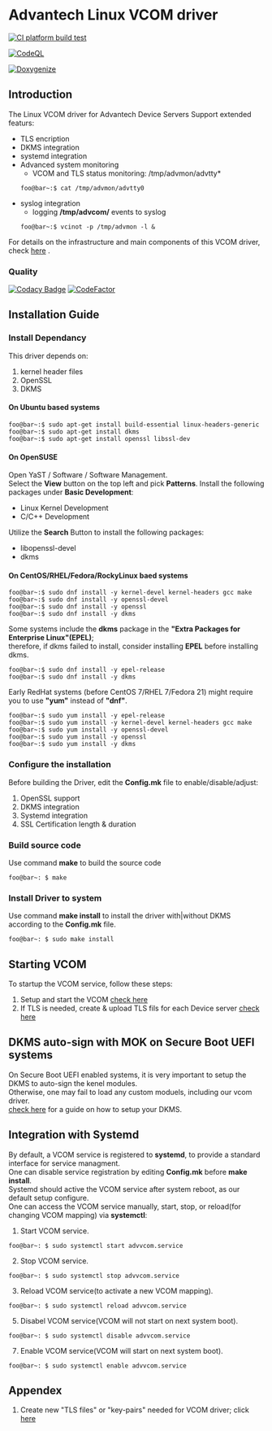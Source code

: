 # Advantech Linux VCOM driver

[![CI platform build test](https://github.com/tsaiyuyan/Advantech-VCOM-Linux-Driver/actions/workflows/platform_build.yml/badge.svg)](https://github.com/tsaiyuyan/Advantech-VCOM-Linux-Driver/actions/workflows/platform_build.yml)

[![CodeQL](https://github.com/tsaiyuyan/Advantech-VCOM-Linux-Driver/actions/workflows/codeql-analysis.yml/badge.svg)](https://github.com/tsaiyuyan/Advantech-VCOM-Linux-Driver/actions/workflows/codeql-analysis.yml)

[![Doxygenize](https://github.com/tsaiyuyan/Advantech-VCOM-Linux-Driver/actions/workflows/Doxygenize.yml/badge.svg)](https://github.com/tsaiyuyan/Advantech-VCOM-Linux-Driver/actions/workflows/Doxygenize.yml)

## Introduction
The Linux VCOM driver for Advantech Device Servers
Support extended featurs:
- TLS encription
- DKMS integration
- systemd integration
- Advanced system monitoring
  - VCOM and TLS status monitoring: /tmp/advmon/advtty*
  ```console
  foo@bar~:$ cat /tmp/advmon/advtty0
  ```
- syslog integration
  -  logging **/tmp/advcom/** events to syslog
  ```console
  foo@bar~:$ vcinot -p /tmp/advmon -l &  
  ```

For details on the infrastructure and main components of this VCOM driver, check [here](doc/components.md) .

### Quality
[![Codacy Badge](https://app.codacy.com/project/badge/Grade/66cde2a55b884e1e8a98adac7556e503)](https://www.codacy.com/gh/saurontech/Advantech-VCOM-Linux-Driver/dashboard?utm_source=github.com&amp;utm_medium=referral&amp;utm_content=saurontech/Advantech-VCOM-Linux-Driver&amp;utm_campaign=Badge_Grade)
[![CodeFactor](https://www.codefactor.io/repository/github/saurontech/advantech-vcom-linux-driver/badge/main)](https://www.codefactor.io/repository/github/saurontech/advantech-vcom-linux-driver/overview/main)
## Installation Guide
### Install Dependancy
This driver depends on:
1. kernel header files
2. OpenSSL
3. DKMS
#### On Ubuntu based systems
```console
foo@bar~:$ sudo apt-get install build-essential linux-headers-generic
foo@bar~:$ sudo apt-get install dkms
foo@bar~:$ sudo apt-get install openssl libssl-dev
```
#### On OpenSUSE
Open YaST / Software / Software Management.  
Select the **View** button on the top left and pick **Patterns**. 
Install the following packages under **Basic Development**:  
- Linux Kernel Development
-  C/C++ Development	 

Utilize the **Search** Button to install the following packages:
- libopenssl-devel
- dkms

#### On CentOS/RHEL/Fedora/RockyLinux baed systems
```console
foo@bar~:$ sudo dnf install -y kernel-devel kernel-headers gcc make
foo@bar~:$ sudo dnf install -y openssl-devel
foo@bar~:$ sudo dnf install -y openssl
foo@bar~:$ sudo dnf install -y dkms
```

Some systems include the **dkms** package in the **"Extra Packages for Enterprise Linux"(EPEL)**;  
therefore, if dkms failed to install, consider installing **EPEL** before installing dkms.  
``` console
foo@bar~:$ sudo dnf install -y epel-release
foo@bar~:$ sudo dnf install -y dkms
```
Early RedHat systems (before CentOS 7/RHEL 7/Fedora 21) might require you to use **"yum"** instead of **"dnf"**.
```console
foo@bar~:$ sudo yum install -y epel-release
foo@bar~:$ sudo yum install -y kernel-devel kernel-headers gcc make
foo@bar~:$ sudo yum install -y openssl-devel
foo@bar~:$ sudo yum install -y openssl
foo@bar~:$ sudo yum install -y dkms
```

### Configure the installation
Before building the Driver, edit the **Config.mk** file to enable/disable/adjust:
1. OpenSSL support
2. DKMS integration
3. Systemd integration
4. SSL Certification length & duration

### Build source code
Use command **make** to build the source code
```console
foo@bar~: $ make
```
### Install Driver to system
Use command **make install** to install the driver with|without DKMS according to the **Config.mk** file.
```console
foo@bar~: $ sudo make install
```

## Starting VCOM
To startup the VCOM service, follow these steps:
1. Setup and start the VCOM [check here](doc/setup_vcom.md)
2. If TLS is needed, create & upload TLS fils for each Device server [check here](doc/setup_tls_for_eki.md)

## DKMS auto-sign with MOK on Secure Boot UEFI systems
On Secure Boot UEFI enabled systems, it is very important to setup the DKMS to auto-sign the kenel modules.  
Otherwise, one may fail to load any custom moduels, including our vcom driver.  
[check here](doc/secure_boot.md) for a guide on how to setup your DKMS.

## Integration with Systemd 
By default, a VCOM service is registered to **systemd**, to provide a standard interface for service managment.  
One can disable service registration by editing **Config.mk** before **make install**.  
Systemd should active the VCOM service after system reboot, as our default setup configure.  
One can access the VCOM service manually, start, stop, or reload(for changing VCOM mapping) via **systemctl**:  
1. Start VCOM service.
```console
foo@bar~: $ sudo systemctl start advvcom.service
```
2. Stop VCOM service.
```console
foo@bar~: $ sudo systemctl stop advvcom.service
```
3. Reload VCOM service(to activate a new VCOM mapping).
```console
foo@bar~: $ sudo systemctl reload advvcom.service
```
5. Disabel VCOM service(VCOM will not start on next system boot).
```console
foo@bar~: $ sudo systemctl disable advvcom.service
```
7. Enable VCOM service(VCOM will start on next system boot).
```console
foo@bar~: $ sudo systemctl enable advvcom.service
```

## Appendex
1. Create new "TLS files" or "key-pairs" needed for VCOM driver; click [here](doc/create_tls_files_driver.md)

